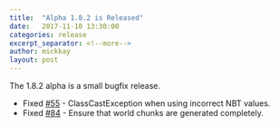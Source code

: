 ```yaml
---
title:  "Alpha 1.8.2 is Released"
date:   2017-11-10 13:30:00
categories: release
excerpt_separator: <!--more-->
author: mickkay
layout: post
---
```

The 1.8.2 alpha is a small bugfix release.
<!--more-->

* Fixed [#55](https://github.com/wizards-of-lua/wizards-of-lua/issues/55) - ClassCastException when using incorrect NBT values.
* Fixed [#84](https://github.com/wizards-of-lua/wizards-of-lua/issues/84) - Ensure that world chunks are generated completely.
